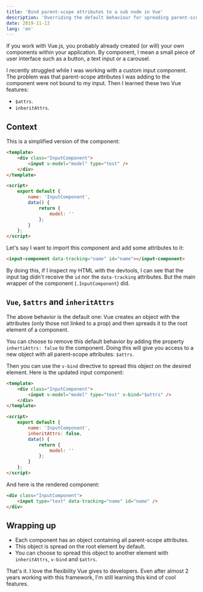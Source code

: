 ```yaml
---
title: 'Bind parent-scope attributes to a sub node in Vue'
description: 'Overriding the default behaviour for spreading parent-scope attributes in Vue.js.'
date: 2019-11-13
lang: 'en'
---
```


If you work with Vue.js, you probably already created (or will) your own components within your application. By component, I mean a small piece of user interface such as a button, a text input or a carousel.

I recently struggled while I was working with a custom input component. The problem was that parent-scope attributes I was adding to the component were not bound to my input. Then I learned these two Vue features:

- `$attrs`.
- `inheritAttrs`.

## Context

This is a simplified version of the component:

```html
<template>
	<div class="InputComponent">
		<input v-model="model" type="text" />
	</div>
</template>

<script>
	export default {
		name: 'InputComponent',
		data() {
			return {
				model: ''
			};
		}
	};
</script>
```

Let's say I want to import this component and add some attributes to it:

```html
<input-component data-tracking="name" id="name"></input-component>
```

By doing this, if I inspect my HTML with the devtools, I can see that the input tag didn't receive the `id` nor the `data-tracking` attributes. But the main wrapper of the component (`.InputComponent`) did.

## `Vue`, `$attrs` and `inheritAttrs`

The above behavior is the default one: Vue creates an object with the attributes (only those not linked to a prop) and then spreads it to the root element of a component.

You can choose to remove this default behavior by adding the property `inhertiAttrs: false` to the component. Doing this will give you access to a new object with all parent-scope attributes: `$attrs`.

Then you can use the `v-bind` directive to spread this object on the desired element. Here is the updated input component:

```html
<template>
	<div class="InputComponent">
		<input v-model="model" type="text" v-bind="$attrs" />
	</div>
</template>

<script>
	export default {
		name: 'InputComponent',
		inheritAttrs: false,
		data() {
			return {
				model: ''
			};
		}
	};
</script>
```

And here is the rendered component:

```html
<div class="InputComponent">
	<input type="text" data-tracking="name" id="name" />
</div>
```

## Wrapping up

- Each component has an object containing all parent-scope attributes.
- This object is spread on the root element by default.
- You can choose to spread this object to another element with `inheritAttrs`, `v-bind` and `$attrs`.

That's it. I love the flexibility Vue gives to developers. Even after almost 2 years working with this framework, I'm still learning this kind of cool features.
